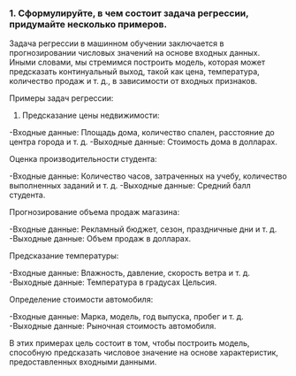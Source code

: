 ### 1. Сформулируйте, в чем состоит задача регрессии, придумайте несколько примеров.

Задача регрессии в машинном обучении заключается в прогнозировании числовых значений на основе входных данных. Иными словами, мы стремимся построить модель, которая может предсказать континуальный выход, такой как цена, температура, количество продаж и т. д., в зависимости от входных признаков.

Примеры задач регрессии:

1. Предсказание цены недвижимости:

-Входные данные: Площадь дома, количество спален, расстояние до центра города и т. д.
-Выходные данные: Стоимость дома в долларах.

Оценка производительности студента:

-Входные данные: Количество часов, затраченных на учебу, количество выполненных заданий и т. д.
-Выходные данные: Средний балл студента.

Прогнозирование объема продаж магазина:

-Входные данные: Рекламный бюджет, сезон, праздничные дни и т. д.
-Выходные данные: Объем продаж в долларах.


Предсказание температуры:

-Входные данные: Влажность, давление, скорость ветра и т. д.
-Выходные данные: Температура в градусах Цельсия.

Определение стоимости автомобиля:

-Входные данные: Марка, модель, год выпуска, пробег и т. д.
-Выходные данные: Рыночная стоимость автомобиля.

В этих примерах цель состоит в том, чтобы построить модель, способную предсказать числовое значение на основе характеристик, предоставленных входными данными.
